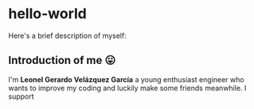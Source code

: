 # hello-world
Here's a brief description of myself:  
## Introduction of me :stuck_out_tongue:
I'm **Leonel Gerardo Velázquez García** a young enthusiast engineer  who wants to improve my coding and luckily make some friends meanwhile. 
I support 
